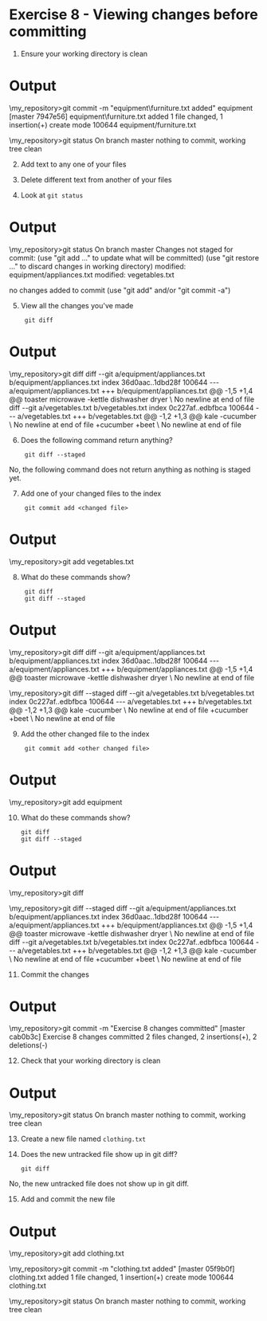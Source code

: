 # Exercise 8 - Viewing changes before committing

1. Ensure your working directory is clean

Output
======
\my_repository>git commit -m "equipment\furniture.txt added" equipment
[master 7947e56] equipment\furniture.txt added
 1 file changed, 1 insertion(+)
 create mode 100644 equipment/furniture.txt

\my_repository>git status
On branch master
nothing to commit, working tree clean

2. Add text to any one of your files

3. Delete different text from another of your files

4. Look at `git status`

Output
======
\my_repository>git status
On branch master
Changes not staged for commit:
  (use "git add <file>..." to update what will be committed)
  (use "git restore <file>..." to discard changes in working directory)
        modified:   equipment/appliances.txt
        modified:   vegetables.txt

no changes added to commit (use "git add" and/or "git commit -a")

5. View all the changes you've made

        git diff

Output
======
\my_repository>git diff
diff --git a/equipment/appliances.txt b/equipment/appliances.txt
index 36d0aac..1dbd28f 100644
--- a/equipment/appliances.txt
+++ b/equipment/appliances.txt
@@ -1,5 +1,4 @@
 toaster
 microwave
-kettle
 dishwasher
 dryer
\ No newline at end of file
diff --git a/vegetables.txt b/vegetables.txt
index 0c227af..edbfbca 100644
--- a/vegetables.txt
+++ b/vegetables.txt
@@ -1,2 +1,3 @@
 kale
-cucumber
\ No newline at end of file
+cucumber
+beet
\ No newline at end of file

6. Does the following command return anything?

        git diff --staged

No, the following command does not return anything as nothing is staged yet.

7. Add one of your changed files to the index

        git commit add <changed file>

Output
======
\my_repository>git add vegetables.txt

8. What do these commands show?

        git diff
        git diff --staged

Output
======
\my_repository>git diff
diff --git a/equipment/appliances.txt b/equipment/appliances.txt
index 36d0aac..1dbd28f 100644
--- a/equipment/appliances.txt
+++ b/equipment/appliances.txt
@@ -1,5 +1,4 @@
 toaster
 microwave
-kettle
 dishwasher
 dryer
\ No newline at end of file

\my_repository>git diff --staged
diff --git a/vegetables.txt b/vegetables.txt
index 0c227af..edbfbca 100644
--- a/vegetables.txt
+++ b/vegetables.txt
@@ -1,2 +1,3 @@
 kale
-cucumber
\ No newline at end of file
+cucumber
+beet
\ No newline at end of file

9. Add the other changed file to the index

        git commit add <other changed file>
        
Output
======
\my_repository>git add equipment


10. What do these commands show?

        git diff
        git diff --staged

Output
======
\my_repository>git diff

\my_repository>git diff --staged
diff --git a/equipment/appliances.txt b/equipment/appliances.txt
index 36d0aac..1dbd28f 100644
--- a/equipment/appliances.txt
+++ b/equipment/appliances.txt
@@ -1,5 +1,4 @@
 toaster
 microwave
-kettle
 dishwasher
 dryer
\ No newline at end of file
diff --git a/vegetables.txt b/vegetables.txt
index 0c227af..edbfbca 100644
--- a/vegetables.txt
+++ b/vegetables.txt
@@ -1,2 +1,3 @@
 kale
-cucumber
\ No newline at end of file
+cucumber
+beet
\ No newline at end of file

11. Commit the changes

Output
======
\my_repository>git commit -m "Exercise 8 changes committed"
[master cab0b3c] Exercise 8 changes committed
 2 files changed, 2 insertions(+), 2 deletions(-)

12. Check that your working directory is clean

Output
======
\my_repository>git status
On branch master
nothing to commit, working tree clean

13. Create a new file named `clothing.txt`

14. Does the new untracked file show up in git diff?

        git diff

No, the new untracked file does not show up in git diff.

15. Add and commit the new file

Output
======
\my_repository>git add clothing.txt

\my_repository>git commit -m "clothing.txt added"
[master 05f9b0f] clothing.txt added
 1 file changed, 1 insertion(+)
 create mode 100644 clothing.txt

\my_repository>git status
On branch master
nothing to commit, working tree clean
